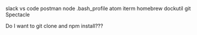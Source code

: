 slack
vs code
postman
node
.bash_profile
atom
iterm
homebrew
dockutil
git
Spectacle

Do I want to git clone and npm install???

